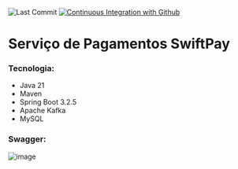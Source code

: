 ![Last Commit](https://img.shields.io/github/last-commit/santosjennifer/SwiftPay)
[![Continuous Integration with Github](https://github.com/santosjennifer/SwiftPay/actions/workflows/ci-maven.yml/badge.svg)](https://github.com/santosjennifer/SwiftPay/actions/workflows/ci-maven.yml)

# Serviço de Pagamentos SwiftPay

### Tecnologia:
- Java 21
- Maven
- Spring Boot 3.2.5
- Apache Kafka
- MySQL

### Swagger:
![image](https://github.com/santosjennifer/payments/assets/90192611/cf4a949d-0bb8-4321-9b28-b0837823c52f)




